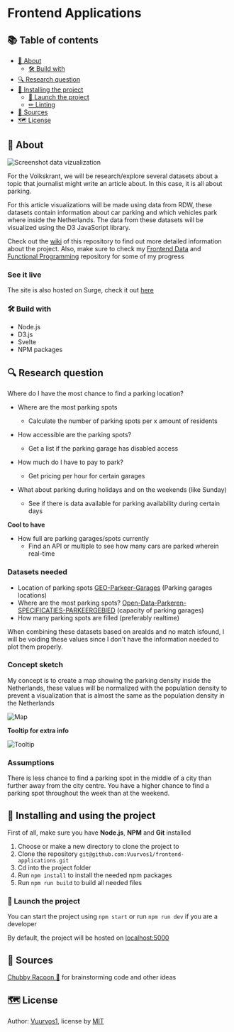 # Frontend Applications

## 📚 Table of contents

- [🤔 About](#-About)
  - [🛠 Build with](#-Build-with)
- [🔍 Research question](#-Research-question)
- [🔧 Installing the project](#-Installing-and-using-the-project)
  - [🚀 Launch the project](#-Launch-the-project)
  - [✏ Linting](#-Linting-the-project)
- [📝 Sources](#-Sources)
- [🗺️ License](#%EF%B8%8F-license)

## 🤔 About

![Screenshot data vizualization](https://raw.githubusercontent.com/wiki/Vuurvos1/frontend-data/img/appScreenshot.png)

For the Volkskrant, we will be research/explore several datasets about a topic that journalist might write an article about. In this case, it is all about parking.

For this article visualizations will be made using data from RDW, these datasets contain information about car parking and which vehicles park where inside the Netherlands. The data from these datasets will be visualized using the D3 JavaScript library.

Check out the [wiki](https://github.com/Vuurvos1/frontend-applications/wiki) of this repository to find out more detailed information about the project.
Also, make sure to check my [Frontend Data](https://github.com/Vuurvos1/frontend-data) and [Functional Programming](https://github.com/Vuurvos1/functional-programming) repository for some of my progress

### See it live

The site is also hosted on Surge, check it out [here](https://moffel.surge.sh/)

### 🛠 Build with

- Node.js
- D3.js
- Svelte
- NPM packages

## 🔍 Research question

Where do I have the most chance to find a parking location?

- Where are the most parking spots

  - Calculate the number of parking spots per x amount of residents

- How accessible are the parking spots?

  - Get a list if the parking garage has disabled access

- How much do I have to pay to park?

  - Get pricing per hour for certain garages

- What about parking during holidays and on the weekends (like Sunday)
  - See if there is data available for parking availability during certain days

**Cool to have**

- How full are parking garages/spots currently
  - Find an API or multiple to see how many cars are parked wherein real-time

### Datasets needed

- Location of parking spots
  [GEO-Parkeer-Garages](https://opendata.rdw.nl/Parkeren/GEO-Parkeer-Garages/t5pc-eb34) (Parking garages locations)
- Where are the most parking spots?
  [Open-Data-Parkeren-SPECIFICATIES-PARKEERGEBIED](https://opendata.rdw.nl/Parkeren/Open-Data-Parkeren-SPECIFICATIES-PARKEERGEBIED/b3us-f26s) (capacity of parking garages)
- How many parking spots are filled (preferably realtime)

When combining these datasets based on areaIds and no match isfound, I will be voiding these values since I don't have the information needed to plot them properly.

### Concept sketch

My concept is to create a map showing the parking density inside the Netherlands, these values will be normalized with the population density to prevent a visualization that is almost the same as the population density in the Netherlands

![Map](https://raw.githubusercontent.com/wiki/Vuurvos1/frontend-data/img/datavizSketch.png)

**Tooltip for extra info**

![Tooltip](https://raw.githubusercontent.com/wiki/Vuurvos1/frontend-data/img/datavizSketchTooltip.png)

### Assumptions

There is less chance to find a parking spot in the middle of a city than further away from the city centre.
You have a higher chance to find a parking spot throughout the week than at the weekend.

## 🔧 Installing and using the project

First of all, make sure you have **Node.js**, **NPM** and **Git** installed

1. Choose or make a new directory to clone the project to
2. Clone the repository
   `git@github.com:Vuurvos1/frontend-applications.git`
3. Cd into the project folder
4. Run `npm install` to install the needed npm packages
5. Run `npm run build` to build all needed files

### 🚀 Launch the project

You can start the project using `npm start`
or run `npm run dev` if you are a developer

By default, the project will be hosted on [localhost:5000](http://localhost:5000)

## 📝 Sources

[Chubby Racoon 🦝](https://github.com/rowinruizendaal) for brainstorming code and other ideas

## 🗺️ License

Author: [Vuurvos1](https://github.com/Vuurvos1), license by [MIT](https://github.com/Vuurvos1/frontend-applications/blob/main/LICENSE)
